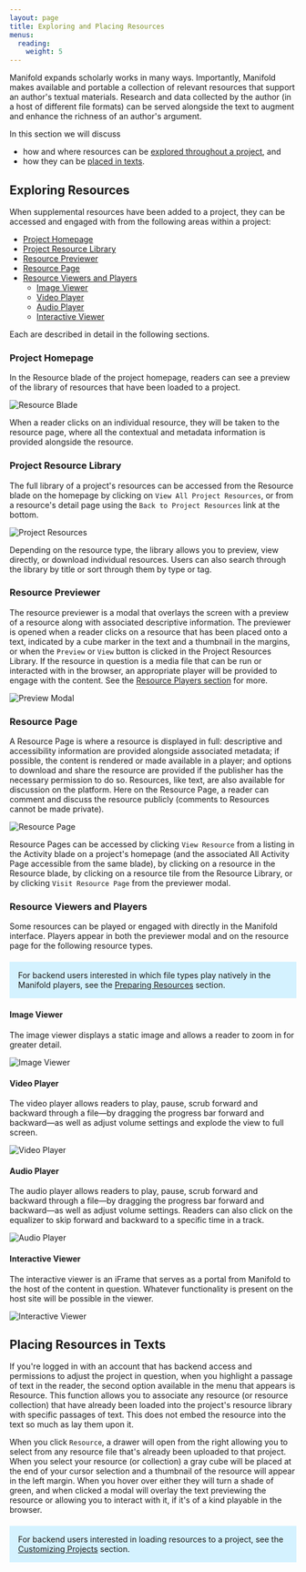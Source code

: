 ```yaml
---
layout: page
title: Exploring and Placing Resources
menus:
  reading:
    weight: 5
---
```


Manifold expands scholarly works in many ways. Importantly, Manifold makes available and portable a collection of relevant resources that support an author's textual materials. Research and data collected by the author (in a host of different file formats) can be served alongside the text to augment and enhance the richness of an author's argument.

In this section we will discuss

* how and where resources can be [explored throughout a project](/docs/reading/placing.html#exploring), and
* how they can be [placed in texts](/docs/reading/placing.html#placing).

<a name="exploring"></a>
## Exploring Resources

When supplemental resources have been added to a project, they can be accessed and engaged with from the following areas within a project:

* [Project Homepage](/docs/reading/placing.html#project-homepage)
* [Project Resource Library](/docs/reading/placing.html#resource-library)
* [Resource Previewer](/docs/reading/placing.html#resource-previewer)
* [Resource Page](/docs/reading/placing.html#resource-page)
* [Resource Viewers and Players](/docs/reading/placing.html#resource-players)
    * [Image Viewer](/docs/reading/placing.html#image-viewer)
    * [Video Player](/docs/reading/placing.html#video-player)
    * [Audio Player](/docs/reading/placing.html#audio-player)
    * [Interactive Viewer](/docs/reading/placing.html#interactive-viewer)

Each are described in detail in the following sections.

<a name="project-homepage"></a>
### Project Homepage

In the Resource blade of the project homepage, readers can see a preview of the library of resources that have been loaded to a project.

![Resource Blade](/docs/assets/reading/resource-blade.png)

When a reader clicks on an individual resource, they will be taken to the resource page, where all the contextual and metadata information is provided alongside the resource.

<a name="resource-library"></a>
### Project Resource Library

The full library of a project's resources can be accessed from the Resource blade on the homepage by clicking on `View All Project Resources`, or from a resource's detail page using the `Back to Project Resources` link at the bottom.

![Project Resources](/docs/assets/reading/project-resources.png)

Depending on the resource type, the library allows you to preview, view directly, or download individual resources. Users can also search through the library by title or sort through them by type or tag.

<a name="resource-previewer"></a>
### Resource Previewer

The resource previewer is a modal that overlays the screen with a preview of a resource along with associated descriptive information. The previewer is opened when a reader clicks on a resource that has been placed onto a text, indicated by a cube marker in the text and a thumbnail in the margins, or when the `Preview` or `View` button is clicked in the Project Resources Library. If the resource in question is a media file that can be run or interacted with in the browser, an appropriate player will be provided to engage with the content. See the [Resource Players section](/docs/reading/placing.html#resource-players) for more.

![Preview Modal](/docs/assets/reading/preview-modal.png)

<a name="resource-page"></a>
### Resource Page

A Resource Page is where a resource is displayed in full: descriptive and accessibility information are provided alongside associated metadata; if possible, the content is rendered or made available in a player; and options to download and share the resource are provided if the publisher has the necessary permission to do so. Resources, like text, are also available for discussion on the platform. Here on the Resource Page, a reader can comment and discuss the resource publicly (comments to Resources cannot be made private).

![Resource Page](/docs/assets/reading/resource-page.png)

Resource Pages can be accessed by clicking `View Resource` from a listing in the Activity blade on a project's homepage (and the associated All Activity Page accessible from the same blade), by clicking on a resource in the Resource blade, by clicking on a resource tile from the Resource Library, or by clicking `Visit Resource Page` from the previewer modal.

<a name="resource-players"></a>
### Resource Viewers and Players
Some resources can be played or engaged with directly in the Manifold interface. Players appear in both the previewer modal and on the resource page for the following resource types.

<div style="background: #d4f2ff; margin: 20px 0; padding: 15px;">
For backend users interested in which file types play natively in the Manifold players, see the <a href="/docs/projects/resources.html">Preparing Resources</a> section.
</div>

<a name="image-viewer"></a>
#### Image Viewer

The image viewer displays a static image and allows a reader to zoom in for greater detail.

![Image Viewer](/docs/assets/reading/image-viewer.png)

<a name="video-player"></a>
#### Video Player

The video player allows readers to play, pause, scrub forward and backward through a file—by dragging the progress bar forward and backward—as well as adjust volume settings and explode the view to full screen.

![Video Player](/docs/assets/reading/video-player.png)

<a name="audio-player"></a>
#### Audio Player

The audio player allows readers to play, pause, scrub forward and backward through a file—by dragging the progress bar forward and backward—as well as adjust volume settings. Readers can also click on the equalizer to skip forward and backward to a specific time in a track.

![Audio Player](/docs/assets/reading/audio-player.png)

<a name="interactive-viewer"></a>
#### Interactive Viewer

The interactive viewer is an iFrame that serves as a portal from Manifold to the host of the content in question. Whatever functionality is present on the host site will be possible in the viewer.

![Interactive Viewer](/docs/assets/reading/interactive-viewer.png)

<a name="placing"></a>
## Placing Resources in Texts

If you're logged in with an account that has backend access and permissions to adjust the project in question, when you highlight a passage of text in the reader, the second option available in the menu that appears is Resource. This function allows you to associate any resource (or resource collection) that have already been loaded into the project's resource library with specific passages of text. This does not embed the resource into the text so much as lay them upon it.

When you click `Resource`, a drawer will open from the right allowing you to select from any resource file that's already been uploaded to that project. When you select your resource (or collection) a gray cube will be placed at the end of your cursor selection and a thumbnail of the resource will appear in the left margin. When you hover over either they will turn a shade of green, and when clicked a modal will overlay the text previewing the resource or allowing you to interact with it, if it's of a kind playable in the browser.

<div style="background: #d4f2ff; margin: 20px 0; padding: 15px;">
For backend users interested in loading resources to a project, see the <a href="/docs/projects/customizing/resources.html">Customizing Projects</a> section.
</div>
